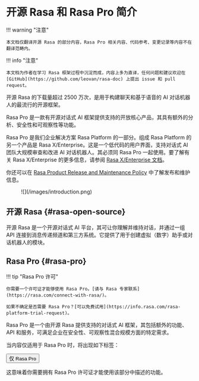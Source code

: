# 开源 Rasa 和 Rasa Pro 简介

!!! warning "注意"

    本文档仅翻译开源 Rasa 的部分内容，Rasa Pro 相关内容、代码参考、变更记录等内容不在翻译范畴内。

!!! info "注意"

    本文档为作者在学习 Rasa 框架过程中沉淀而成，内容上多为直译，任何问题和建议欢迎在 [GitHub](https://github.com/leovan/rasa-doc) 上提出 issue 和 pull request。

开源 Rasa 的下载量超过 2500 万次，是用于构建聊天和基于语音的 AI  对话机器人的最流行的开源框架。

Rasa Pro 是一款有开源对话式 AI 框架提供支持的开放核心产品，其具有额外的分析、安全性和可观察性等功能。

Rasa Pro 是我们企业解决方案 Rasa Platform 的一部分。组成 Rasa Platform 的另一个产品是 Rasa X/Enterprise。这是一个低代码的用户界面，支持对话式 AI 团队大规模审查和改进 AI 对话机器人。其必须同 Rasa Pro 一起使用。要了解有关 Rasa X/Enterprise 的更多信息，请参阅 [Rasa X/Enterprise 文档](https://rasa.com/docs/rasa-enterprise)。

你还可以在 [Rasa Product Release and Maintenance Policy](https://rasa.com/rasa-product-release-and-maintenance-policy/) 中了解发布和维护信息。

<figure markdown>
  ![](/images/introduction.png)
</figure>

## 开源 Rasa {#rasa-open-source}

开源 Rasa 是一个开源对话式 AI 平台，其可让你理解并维持对话，并通过一组 API 连接到消息传递频道和第三方系统。它提供了用于创建虚拟（数字）助手或对话机器人的模块。

## Rasa Pro {#rasa-pro}

!!! tip "Rasa Pro 许可"

    你需要一个许可证才能够使用 Rasa Pro。[请与 Rasa 专家联系](https://rasa.com/connect-with-rasa/)。

    如果不确定是否需要 Rasa Pro？[可以免费试用](https://info.rasa.com/rasa-platform-trial-request)。

Rasa Pro 是一个由开源 Rasa 提供支持的对话式 AI 框架，其包括额外的功能、API 和服务，可满足企业在安全性、可观察性混合规模方面的特定需求。

当内容仅适用于 Rasa Pro 时，将出现如下标签：

<button data-md-color-primary="amber">仅 Rasa Pro</button>

这意味着你需要拥有 Rasa Pro 许可证才能使用该部分中描述的功能。
